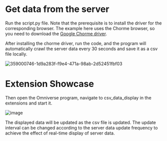 # Get data from the server

Run the script.py file. Note that the prerequisite is to install the driver for the corresponding browser. The example here uses the Chorme browser, so you need to download the [Google Chorme driver](https://googlechromelabs.github.io/chrome-for-testing/).

After installing the chorme driver, run the code, and the program will automatically crawl the server data every 30 seconds and save it as a csv file locally.

![359000746-1d9a283f-f9e4-471a-98ab-2d52451fbf03](https://github.com/user-attachments/assets/fd2029a7-dd06-418e-8abd-7036f17c838b)



# Extension Showcase

Then open the Omniverse program, navigate to csv_data_display in the extensions and start it.

![image](https://github.com/user-attachments/assets/c1f644c7-f11d-444e-9ac2-3679f6c23372)

The displayed data will be updated as the csv file is updated. The update interval can be changed according to the server data update frequency to achieve the effect of real-time display of server data.
